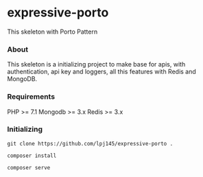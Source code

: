 # expressive-porto
This skeleton with Porto Pattern


### About
This skeleton is a initializing project to make base for apis, with authentication, api key and loggers, all this features with Redis and MongoDB.


### Requirements

PHP >= 7.1
Mongodb >= 3.x
Redis >= 3.x

### Initializing

``` git clone https://github.com/lpj145/expressive-porto . ```

``` composer install ```
```
composer serve
```
